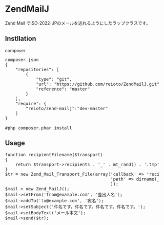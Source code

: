 ZendMailJ
=========

Zend Mail でISO-2022-JPのメールを送れるようにしたラップクラスです。

Instllation
-----------

composer
<pre>
composer.json
{
    "repositories": [
        { 
            "type": "git",
            "url": "https://github.com/reioto/ZendMailJ.git",
            "reference": "master"
        }          
    ],
    "require": {
        "reioto/zend-mailj":"dev-master"
    }
}

#php composer.phar install
</pre>


Usage
-----

<pre>
function recipientFilename($transport)
{
    return $transport->recipients . '_' . mt_rand() . '.tmp';
}
$tr = new Zend_Mail_Transport_File(array('callback' => 'recipientFilename',
                                         'path' => dirname(__FILE__)
                                         ));
$mail = new Zend_MailJ();
$mail->setFrom('from@example.com', '差出人名');
$mail->addTo('to@example.com', '宛名');
$mail->setSubject('件名です。件名です。件名です。件名です。');
$mail->setBodyText('メール本文');
$mail->send($tr);
</pre>